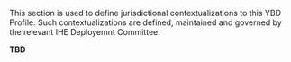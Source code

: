 
This section is used to define jurisdictional contextualizations to this YBD Profile. Such contextualizations are defined, maintained and governed by the relevant IHE Deployemnt Committee.

**TBD**